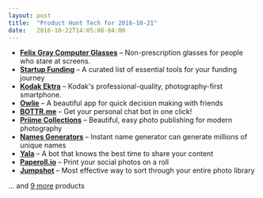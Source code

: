 ```yaml
---
layout: post
title:  "Product Hunt Tech for 2016-10-21"
date:   2016-10-22T14:05:08-04:00
---
```


* **[Felix Gray Computer Glasses](https://www.producthunt.com/tech/felix-gray-computer-glasses?utm_campaign=producthunt-api&utm_medium=api&utm_source=Application%3A+Daily+Digest+RSS+%28ID%3A+3202%29)** – Non-prescription glasses for people who stare at screens.
* **[Startup Funding](https://www.producthunt.com/tech/startup-funding?utm_campaign=producthunt-api&utm_medium=api&utm_source=Application%3A+Daily+Digest+RSS+%28ID%3A+3202%29)** – A curated list of essential tools for your funding journey
* **[Kodak Ektra](https://www.producthunt.com/tech/kodak-ektra?utm_campaign=producthunt-api&utm_medium=api&utm_source=Application%3A+Daily+Digest+RSS+%28ID%3A+3202%29)** – Kodak's professional-quality, photography-first smartphone.
* **[Owlie](https://www.producthunt.com/tech/owlie?utm_campaign=producthunt-api&utm_medium=api&utm_source=Application%3A+Daily+Digest+RSS+%28ID%3A+3202%29)** – A beautiful app for quick decision making with friends
* **[BOTTR.me](https://www.producthunt.com/tech/bottr-me?utm_campaign=producthunt-api&utm_medium=api&utm_source=Application%3A+Daily+Digest+RSS+%28ID%3A+3202%29)** – Get your personal chat bot in one click!
* **[Priime Collections](https://www.producthunt.com/tech/priime-collections?utm_campaign=producthunt-api&utm_medium=api&utm_source=Application%3A+Daily+Digest+RSS+%28ID%3A+3202%29)** – Beautiful, easy photo publishing for modern photography
* **[Names Generators](https://www.producthunt.com/tech/names-generators?utm_campaign=producthunt-api&utm_medium=api&utm_source=Application%3A+Daily+Digest+RSS+%28ID%3A+3202%29)** – Instant name generator can generate millions of unique names
* **[Yala](https://www.producthunt.com/tech/yala-2?utm_campaign=producthunt-api&utm_medium=api&utm_source=Application%3A+Daily+Digest+RSS+%28ID%3A+3202%29)** – A bot that knows the best time to share your content
* **[Paperoll.io](https://www.producthunt.com/tech/paperoll-io?utm_campaign=producthunt-api&utm_medium=api&utm_source=Application%3A+Daily+Digest+RSS+%28ID%3A+3202%29)** – Print your social photos on a roll
* **[Jumpshot](https://www.producthunt.com/tech/jumpshot-2?utm_campaign=producthunt-api&utm_medium=api&utm_source=Application%3A+Daily+Digest+RSS+%28ID%3A+3202%29)** – Most effective way to sort through your entire photo library

… and [9 more](https://www.producthunt.com/tech) products